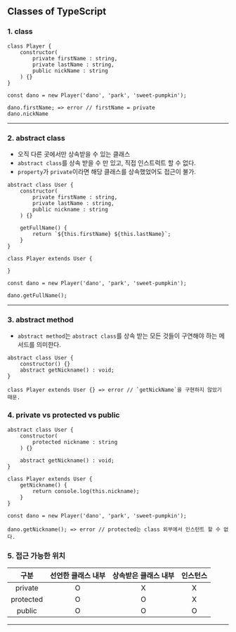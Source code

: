 ## Classes of TypeScript

### 1. class
```
class Player {
    constructor(
        private firstName : string,
        private lastName : string,
        public nickName : string
    ) {}
}

const dano = new Player('dano', 'park', 'sweet-pumpkin');

dano.firstName; => error // firstName = private
dano.nickName
```

---

### 2. abstract class

- 오직 다른 곳에서만 상속받을 수 있는 클래스
- `abstract class`를 상속 받을 수 만 있고, 직접 인스트럭트 할 수 없다.
- `property`가 `private`이라면 해당 클래스를 상속했었어도 접근이 불가.

```
abstract class User {
    constructor(
        private firstName : string,
        private lastName : string,
        public nickname : string
    ) {}
    
    getFullName() {
        return `${this.firstName} ${this.lastName}`;
    }
}

class Player extends User {

}

const dano = new Player('dano', 'park', 'sweet-pumpkin');

dano.getFullName();

```

---

### 3. abstract method
- `abstract method`는 `abstract class`를 상속 받는 모든 것들이 구연해야 하는 메서드를 의미한다.
```
abstract class User {
    constructor() {}
    abstract getNickname() : void;
}

class Player extends User {} => error // `getNickName`을 구현하지 않았기 때문.
```

### 4. private vs protected vs public
```
abstract class User {
    constructor(
        protected nickname : string
    ) {}

    abstract getNickname() : void;
}

class Player extends User {
    getNickname() {
        return console.log(this.nickname);
    }
}

const dano = new Player('dano', 'park', 'sweet-pumpkin');

dano.getNickname(); => error // protected는 class 외부에서 인스턴트 할 수 없다.
```

### 5. 접근 가능한 위치

|구분|선언한 클래스 내부|상속받은 클래스 내부|인스턴스|
|:---:|:---:|:---:|:---:|
|private|O|X|X|
|protected|O|O|X|
|public|O|O|O|
---